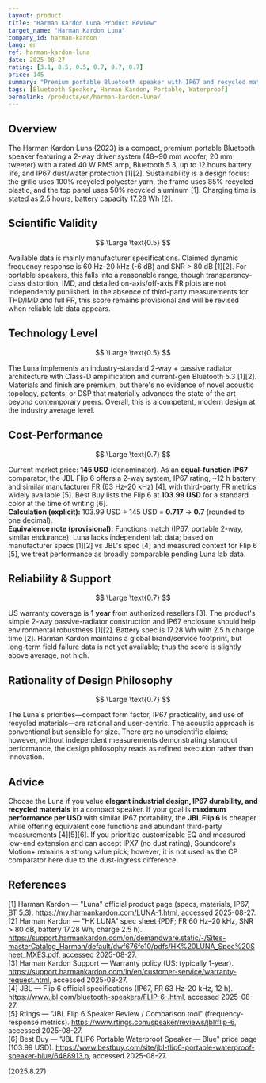 ```yaml
---
layout: product
title: "Harman Kardon Luna Product Review"
target_name: "Harman Kardon Luna"
company_id: harman-kardon
lang: en
ref: harman-kardon-luna
date: 2025-08-27
rating: [3.1, 0.5, 0.5, 0.7, 0.7, 0.7]
price: 145
summary: "Premium portable Bluetooth speaker with IP67 and recycled materials; moderate scientific evidence and only fair cost-performance against cheaper IP67 rivals"
tags: [Bluetooth Speaker, Harman Kardon, Portable, Waterproof]
permalink: /products/en/harman-kardon-luna/
---
```

## Overview

The Harman Kardon Luna (2023) is a compact, premium portable Bluetooth speaker featuring a 2-way driver system (48~90 mm woofer, 20 mm tweeter) with a rated 40 W RMS amp, Bluetooth 5.3, up to 12 hours battery life, and IP67 dust/water protection [1][2]. Sustainability is a design focus: the grille uses 100% recycled polyester yarn, the frame uses 85% recycled plastic, and the top panel uses 50% recycled aluminum [1]. Charging time is stated as 2.5 hours, battery capacity 17.28 Wh [2].

## Scientific Validity

$$ \Large \text{0.5} $$

Available data is mainly manufacturer specifications. Claimed dynamic frequency response is 60 Hz–20 kHz (-6 dB) and SNR > 80 dB [1][2]. For portable speakers, this falls into a reasonable range, though transparency-class distortion, IMD, and detailed on-axis/off-axis FR plots are not independently published. In the absence of third-party measurements for THD/IMD and full FR, this score remains provisional and will be revised when reliable lab data appears.

## Technology Level

$$ \Large \text{0.5} $$

The Luna implements an industry-standard 2-way + passive radiator architecture with Class-D amplification and current-gen Bluetooth 5.3 [1][2]. Materials and finish are premium, but there's no evidence of novel acoustic topology, patents, or DSP that materially advances the state of the art beyond contemporary peers. Overall, this is a competent, modern design at the industry average level.

## Cost-Performance

$$ \Large \text{0.7} $$

Current market price: **145 USD** (denominator). As an **equal-function IP67** comparator, the JBL Flip 6 offers a 2-way system, IP67 rating, ~12 h battery, and similar manufacturer FR (63 Hz–20 kHz) [4], with third-party FR metrics widely available [5]. Best Buy lists the Flip 6 at **103.99 USD** for a standard color at the time of writing [6].  
**Calculation (explicit):** 103.99 USD ÷ 145 USD = **0.717** → **0.7** (rounded to one decimal).  
**Equivalence note (provisional):** Functions match (IP67, portable 2-way, similar endurance). Luna lacks independent lab data; based on manufacturer specs [1][2] vs JBL's spec [4] and measured context for Flip 6 [5], we treat performance as broadly comparable pending Luna lab data.

## Reliability & Support

$$ \Large \text{0.7} $$

US warranty coverage is **1 year** from authorized resellers [3]. The product's simple 2-way passive-radiator construction and IP67 enclosure should help environmental robustness [1][2]. Battery spec is 17.28 Wh with 2.5 h charge time [2]. Harman Kardon maintains a global brand/service footprint, but long-term field failure data is not yet available; thus the score is slightly above average, not high.

## Rationality of Design Philosophy

$$ \Large \text{0.7} $$

The Luna's priorities—compact form factor, IP67 practicality, and use of recycled materials—are rational and user-centric. The acoustic approach is conventional but sensible for size. There are no unscientific claims; however, without independent measurements demonstrating standout performance, the design philosophy reads as refined execution rather than innovation.

## Advice

Choose the Luna if you value **elegant industrial design, IP67 durability, and recycled materials** in a compact speaker. If your goal is **maximum performance per USD** with similar IP67 portability, the **JBL Flip 6** is cheaper while offering equivalent core functions and abundant third-party measurements [4][5][6]. If you prioritize customizable EQ and measured low-end extension and can accept IPX7 (no dust rating), Soundcore's Motion+ remains a strong value pick; however, it is not used as the CP comparator here due to the dust-ingress difference.

## References

[1] Harman Kardon — "Luna" official product page (specs, materials, IP67, BT 5.3). https://my.harmankardon.com/LUNA-1.html, accessed 2025-08-27.  
[2] Harman Kardon — "HK LUNA" spec sheet (PDF; FR 60 Hz–20 kHz, SNR > 80 dB, battery 17.28 Wh, charge 2.5 h). https://support.harmankardon.com/on/demandware.static/-/Sites-masterCatalog_Harman/default/dwf676fe10/pdfs/HK%20LUNA_Spec%20Sheet_MXES.pdf, accessed 2025-08-27.  
[3] Harman Kardon Support — Warranty policy (US: typically 1-year). https://support.harmankardon.com/in/en/customer-service/warranty-request.html, accessed 2025-08-27.  
[4] JBL — Flip 6 official specifications (IP67, FR 63 Hz–20 kHz, 12 h). https://www.jbl.com/bluetooth-speakers/FLIP-6-.html, accessed 2025-08-27.  
[5] Rtings — "JBL Flip 6 Speaker Review / Comparison tool" (frequency-response metrics). https://www.rtings.com/speaker/reviews/jbl/flip-6, accessed 2025-08-27.  
[6] Best Buy — "JBL FLIP6 Portable Waterproof Speaker — Blue" price page (103.99 USD). https://www.bestbuy.com/site/jbl-flip6-portable-waterproof-speaker-blue/6488913.p, accessed 2025-08-27.

(2025.8.27)

